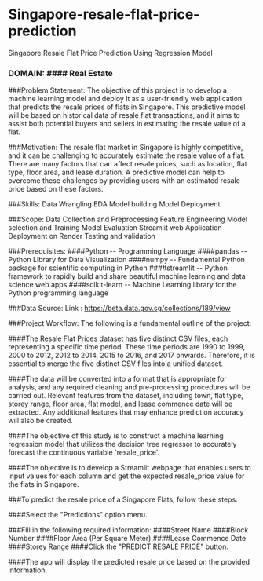 # Singapore-resale-flat-price-prediction
Singapore Resale Flat Price Prediction Using Regression Model 

### DOMAIN: #### Real Estate

###Problem Statement:
The objective of this project is to develop a machine learning model and deploy it as a user-friendly web application that predicts the resale prices of flats in Singapore. This predictive model will be based on historical data of resale flat transactions, and it aims to assist both potential buyers and sellers in estimating the resale value of a flat.

###Motivation:
The resale flat market in Singapore is highly competitive, and it can be challenging to accurately estimate the resale value of a flat. There are many factors that can affect resale prices, such as location, flat type, floor area, and lease duration. A predictive model can help to overcome these challenges by providing users with an estimated resale price based on these factors.

###Skills:
Data Wrangling
EDA
Model building
Model Deployment

###Scope:
Data Collection and Preprocessing
Feature Engineering
Model selection and Training
Model Evaluation
Streamlit web Application
Deployment on Render
Testing and validation

###Prerequisites:
####Python -- Programming Language
####pandas -- Python Library for Data Visualization
####numpy -- Fundamental Python package for scientific computing in Python
####streamlit -- Python framework to rapidly build and share beautiful machine learning and data science web apps
####scikit-learn -- Machine Learning library for the Python programming language

###Data Source:
Link : https://beta.data.gov.sg/collections/189/view

###Project Workflow:
The following is a fundamental outline of the project:

####The Resale Flat Prices dataset has five distinct CSV files, each representing a specific time period. These time periods are 1990 to 1999, 2000 to 2012, 2012 to 2014, 2015 to 2016, and 2017 onwards. Therefore, it is essential to merge the five distinct CSV files into a unified dataset.

####The data will be converted into a format that is appropriate for analysis, and any required cleaning and pre-processing procedures will be carried out. Relevant features from the dataset, including town, flat type, storey range, floor area, flat model, and lease commence date will be extracted. Any additional features that may enhance prediction accuracy will also be created.

####The objective of this study is to construct a machine learning regression model that utilizes the decision tree regressor to accurately forecast the continuous variable 'resale_price'.

####The objective is to develop a Streamlit webpage that enables users to input values for each column and get the expected resale_price value for the flats in Singapore.

###To predict the resale price of a Singapore Flats, follow these steps:

####Select the "Predictions" option menu.

###Fill in the following required information:
####Street Name
####Block Number
####Floor Area (Per Square Meter)
####Lease Commence Date
####Storey Range
####Click the "PREDICT RESALE PRICE" button.

####The app will display the predicted resale price based on the provided information.


